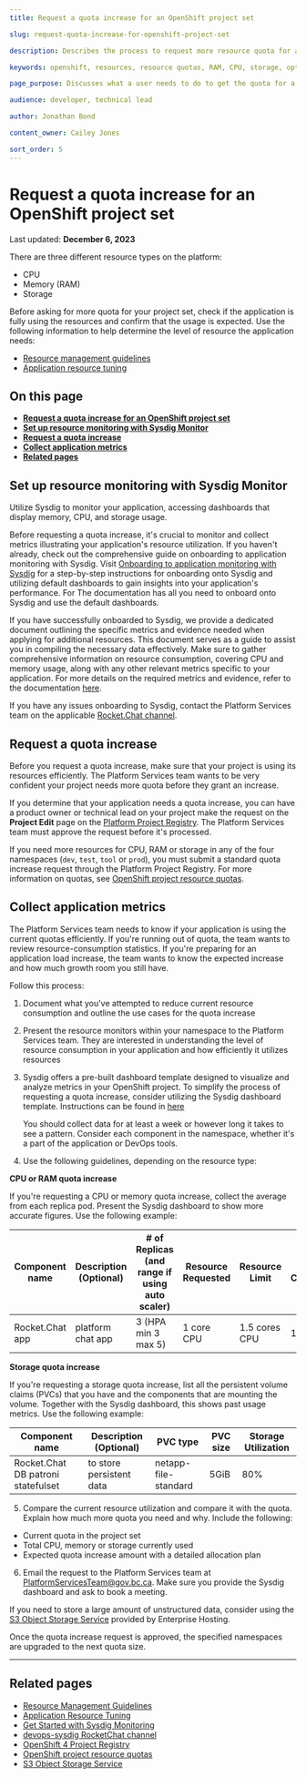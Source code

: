 ```yaml
---
title: Request a quota increase for an OpenShift project set

slug: request-quota-increase-for-openshift-project-set

description: Describes the process to request more resource quota for an OpenShift project

keywords: openshift, resources, resource quotas, RAM, CPU, storage, optimization, claims, project

page_purpose: Discusses what a user needs to do to get the quota for a specific resource type increased on their OpenShift project set.

audience: developer, technical lead

author: Jonathan Bond

content_owner: Cailey Jones

sort_order: 5
---
```

# Request a quota increase for an OpenShift project set
Last updated: **December 6, 2023**

There are three different resource types on the platform:
- CPU
- Memory (RAM)
- Storage

Before asking for more quota for your project set, check if the application is fully using the resources and confirm that the usage is expected. Use the following information to help determine the level of resource the application needs:

- [Resource management guidelines](https://github.com/BCDevOps/developer-experience/blob/master/docs/ResourceManagementGuidelines.md)
- [Application resource tuning](/application-resource-tuning/)

## On this page
* **[Request a quota increase for an OpenShift project set](#request-a-quota-increase-for-an-openshift-project-set)**
* **[Set up resource monitoring with Sysdig Monitor](#set-up-resource-monitoring-with-sysdig-monitor)**
* **[Request a quota increase](#request-a-quota-increase)**
* **[Collect application metrics](#collect-application-metrics)**
* **[Related pages](#related-pages)**

## Set up resource monitoring with Sysdig Monitor

Utilize Sysdig to monitor your application, accessing dashboards that display memory, CPU, and storage usage. 

Before requesting a quota increase, it's crucial to monitor and collect metrics illustrating your application's resource utilization. If you haven't already, check out the comprehensive guide on onboarding to application monitoring with Sysdig. Visit [Onboarding to application monitoring with Sysdig](/sysdig-monitor-onboarding/) for a step-by-step instructions for onboarding onto Sysdig and utilizing default dashboards to gain insights into your application's performance. For The documentation has all you need to onboard onto Sysdig and use the default dashboards.

If you have successfully onboarded to Sysdig, we provide a dedicated document outlining the specific metrics and evidence needed when applying for additional resources. This document serves as a guide to assist you in compiling the necessary data effectively. Make sure to gather comprehensive information on resource consumption, covering CPU and memory usage, along with any other relevant metrics specific to your application. For more details on the required metrics and evidence, refer to the documentation  [here](/resource-monitoring-dashboard/).

 If you have any issues onboarding to Sysdig, contact the Platform Services team on the applicable [Rocket.Chat channel](https://chat.developer.gov.bc.ca/channel/devops-sysdig).

## Request a quota increase
Before you request a quota increase, make sure that your project is using its resources efficiently. The Platform Services team wants to be very confident your project needs more quota before they grant an increase.

If you determine that your application needs a quota increase, you can have a product owner or technical lead on your project make the request on the **Project Edit** page on the [Platform Project Registry](https://registry.developer.gov.bc.ca/public-landing). The Platform Services team must approve the request before it's processed.

If you need more resources for CPU, RAM or storage in any of the four namespaces (`dev`, `test`, `tool` or `prod`), you must submit a standard quota increase request through the Platform Project Registry. For more information on quotas, see [OpenShift project resource quotas](/openshift-project-resource-quotas/).

## Collect application metrics

The Platform Services team needs to know if your application is using the current quotas efficiently. If you're running out of quota, the team wants to review resource-consumption statistics. If you're preparing for an application load increase, the team wants to know the expected increase and how much growth room you still have.

Follow this process:
1. Document what you've attempted to reduce current resource consumption and outline the use cases for the quota increase
2. Present the resource monitors within your namespace to the Platform Services team. They are interested in understanding the level of resource consumption in your application and how efficiently it utilizes resources
3. Sysdig offers a pre-built dashboard template designed to visualize and analyze metrics in your OpenShift project. To simplify the process of requesting a quota increase, consider utilizing the Sysdig dashboard template. Instructions can be found in [here](/sysdig-monitor-create-monitoring-dashboards/)

   You should collect data for at least a week or however long it takes to see a pattern. Consider each component in the namespace, whether it's a part of the application or DevOps tools.

4. Use the following guidelines, depending on the resource type:

  **CPU or RAM quota increase**

  If you're requesting a CPU or memory quota increase, collect the average from each replica pod. Present the Sysdig dashboard to show more accurate figures. Use the following example:

  | Component name | Description (Optional) | # of Replicas (and range if using auto scaler) | Resource Requested | Resource Limit | Average Consumption | Spikes |
  |----------------|------------------------|------------------------------------------------|--------------------|----------------|---------------------|--------|
  | Rocket.Chat app | platform chat app | 3 (HPA min 3 max 5) | 1 core CPU | 1.5 cores CPU | 1 core | 1.4 cores |

  **Storage quota increase**

  If you're requesting a storage quota increase, list all the persistent volume claims (PVCs) that you have and the components that are mounting the volume. Together with the Sysdig dashboard, this shows past usage metrics. Use the following example:

  | Component name | Description (Optional) | PVC type | PVC size | Storage Utilization |
  |----------------|------------------------|----------|----------|---------------------|
  | Rocket.Chat DB patroni statefulset | to store persistent data | netapp-file-standard | 5GiB | 80% |

5. Compare the current resource utilization and compare it with the quota. Explain how much more quota you need and why. Include the following:
  - Current quota in the project set
  - Total CPU, memory or storage currently used
  - Expected quota increase amount with a detailed allocation plan

6. Email the request to the Platform Services team at [PlatformServicesTeam@gov.bc.ca](mailto:PlatformServicesTeam@gov.bc.ca). Make sure you provide the Sysdig dashboard and ask to book a meeting.

If you need to store a large amount of unstructured data, consider using the [S3 Object Storage Service](https://github.com/BCDevOps/OpenShift4-Migration/issues/59) provided by Enterprise Hosting.

Once the quota increase request is approved, the specified namespaces are upgraded to the next quota size.

---
## Related pages
* [Resource Management Guidelines](https://github.com/BCDevOps/developer-experience/blob/master/docs/ResourceManagementGuidelines.md)
* [Application Resource Tuning](https://github.com/BCDevOps/developer-experience/blob/master/docs/resource-tuning-recommendations.md)
* [Get Started with Sysdig Monitoring](/sysdig-monitor-onboarding/)
* [devops-sysdig RocketChat channel](https://chat.developer.gov.bc.ca/channel/devops-sysdig)
* [OpenShift 4 Project Registry](https://registry.developer.gov.bc.ca/public-landing)
* [OpenShift project resource quotas](/openshift-project-resource-quotas/)
* [S3 Object Storage Service](https://github.com/BCDevOps/OpenShift4-Migration/issues/59)


